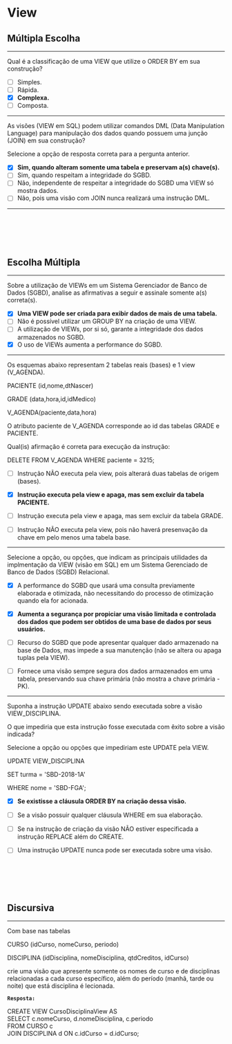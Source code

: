 # View
## Múltipla Escolha
---
Qual é a classificação de uma VIEW que utilize o ORDER BY em sua construção?

- [ ] Simples.
- [ ] Rápida.
- [x] **Complexa.**
- [ ] Composta.

---

As visões (VIEW em SQL) podem utilizar comandos DML (Data Manipulation Language) para manipulação dos dados quando possuem uma junção (JOIN) em sua construção?
 
Selecione a opção de resposta correta para a pergunta anterior.
 
- [x] **Sim, quando alteram somente uma tabela e preservam a(s) chave(s).**
- [ ] Sim, quando respeitam a integridade do SGBD.
- [ ] Não, independente de respeitar a integridade do SGBD uma VIEW só mostra dados.
- [ ] Não, pois uma visão com JOIN nunca realizará uma instrução DML.

---



<br/>
<br/>
<br/>
<br/>



## Escolha Múltipla
---
Sobre a utilização de VIEWs em um Sistema Gerenciador de Banco de Dados (SGBD), analise as afirmativas a seguir e assinale somente a(s) correta(s).

- [x] **Uma VIEW pode ser criada para exibir dados de mais de uma tabela.**
- [ ]  Não é possível utilizar um GROUP BY na criação de uma VIEW.     
- [ ]  A utilização de VIEWs, por si só, garante a integridade dos dados armazenados no SGBD.     
- [x]  O uso de VIEWs aumenta a performance do SGBD.

---
Os esquemas abaixo representam 2 tabelas reais (bases) e 1 view (V_AGENDA).

 PACIENTE (id,nome,dtNascer)
 
 GRADE (data,hora,id,idMedico)
 
 V_AGENDA(paciente,data,hora)
 
O atributo paciente de V_AGENDA corresponde ao id das tabelas GRADE e PACIENTE.
 
Qual(is) afirmação é correta para execução da instrução:
 
DELETE FROM V_AGENDA WHERE paciente = 3215;


- [ ] Instrução NÃO executa pela view, pois alterará duas tabelas de origem (bases).
- [x] **Instrução executa pela view e apaga, mas sem excluir da tabela PACIENTE.**
- [ ] Instrução executa pela view e apaga, mas sem excluir da tabela GRADE.
- [ ] Instrução NÃO executa pela view, pois não haverá presenvação da chave em pelo menos uma tabela base. 


---
Selecione a opção, ou opções, que indicam as principais utilidades da implmentação da VIEW (visão em SQL) em um Sistema Gerenciado de Banco de Dados (SGBD) Relacional.

 
- [x]	A performance do SGBD que usará uma consulta previamente elaborada e otimizada, não necessitando do processo de otimização quando ela for acionada.
- [x] **Aumenta a segurança por propiciar uma visão limitada e controlada dos dados que podem ser obtidos de uma base de dados por seus usuários.**
- [ ] Recurso do SGBD que pode apresentar qualquer dado armazenado na base de Dados, mas impede a sua manutenção (não se altera ou apaga tuplas pela VIEW).
- [ ] Fornece uma visão sempre segura dos dados armazenados em uma tabela, preservando sua chave primária (não mostra a chave primária - PK).


---
Suponha a instrução UPDATE abaixo sendo executada sobre a visão VIEW_DISCIPLINA.
 
O que  impediria que esta instrução fosse executada com êxito sobre a visão indicada?
 
Selecione a opção ou opções que impediriam este UPDATE pela VIEW.
 
  UPDATE VIEW_DISCIPLINA
 
   SET turma = 'SBD-2018-1A'
 
 WHERE nome  = 'SBD-FGA';

- [x]	**Se existisse a cláusula ORDER BY na criação dessa visão.**
- [ ] Se a visão possuir qualquer cláusula WHERE em sua elaboração.
- [ ] Se na instrução de criação da visão NÃO estiver especificada a instrução REPLACE além do CREATE.
- [ ] Uma instrução UPDATE nunca pode ser executada sobre uma visão.



<br/>
<br/>
<br/>
<br/>



## Discursiva
---
Com base nas tabelas
 
   CURSO (idCurso, nomeCurso, periodo)
 
   DISCIPLINA (idDisciplina, nomeDisciplina,  qtdCreditos, idCurso)
 
crie uma visão que apresente somente os nomes de curso e de disciplinas relacionadas a cada curso específico, além do período (manhã, tarde ou noite) que está disciplina é lecionada.

**```Resposta:```**

CREATE VIEW CursoDisciplinaView AS  
SELECT c.nomeCurso, d.nomeDisciplina, c.periodo  
FROM CURSO c  
JOIN DISCIPLINA d ON c.idCurso = d.idCurso;  




